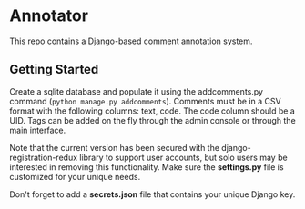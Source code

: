 # Annotator

This repo contains a Django-based comment annotation system. 

## Getting Started

Create a sqlite database and populate it using the addcomments.py command (`python manage.py addcomments`). Comments must be in a CSV format with the following columns: text, code. The code column should be a UID. Tags can be added on the fly through the admin console or through the main interface.

Note that the current version has been secured with the django-registration-redux library to support user accounts, but solo users may be interested in removing this functionality. Make sure the **settings.py** file is customized for your unique needs.

Don't forget to add a **secrets.json** file that contains your unique Django key.
